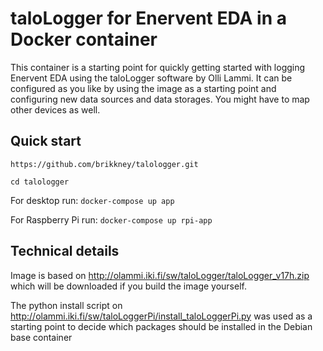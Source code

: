 # taloLogger for Enervent EDA in a Docker container

This container is a starting point for quickly getting started with logging Enervent EDA using the taloLogger software by Olli Lammi. It can be configured as you like by using the image as a starting point and configuring new data sources and data storages. You might have to map other devices as well.

## Quick start

```
https://github.com/brikkney/talologger.git

cd talologger
```

For desktop run:
`docker-compose up app`

For Raspberry Pi run:
`docker-compose up rpi-app`

## Technical details

Image is based on http://olammi.iki.fi/sw/taloLogger/taloLogger_v17h.zip which will be downloaded if you build the image yourself.

The python install script on http://olammi.iki.fi/sw/taloLoggerPi/install_taloLoggerPi.py was used as a starting point to decide which packages should be installed in the Debian base container
